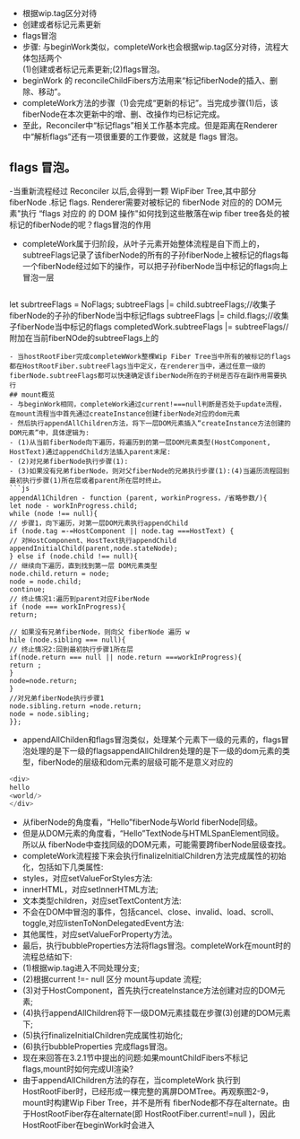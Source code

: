 - 根据wip.tag区分对待
- 创建或者标记元素更新
- flags冒泡
- 步骤:        与beginWork类似，completeWork也会根据wip.tag区分对待，流程大体包括两个        
(1)创建或者标记元素更新;(2)flags冒泡。
- beginWork 的 reconcileChildFibers方法用来“标记fiberNode的插入、删除、移动”。
- completeWork方法的步骤（1)会完成“更新的标记”。当完成步骤(1)后，该fiberNode在本次更新中的增、删、改操作均已标记完成。
- 至此，Reconciler中“标记flags”相关工作基本完成。但是距离在Renderer中“解析flags”还有一项很重要的工作要做，这就是 flags 冒泡。

##  flags 冒泡。
-当重新流程经过 Reconciler 以后,会得到一颗 WipFiber Tree,其中部分 fiberNode .标记 flags. Renderer需要对被标记的 fiberNode 对应的的 DOM元素"执行 “flags 对应的
的 DOM 操作"如何找到这些散落在wip fiber tree各处的被标记的fiberNode的呢？flags冒泡的作用
- completeWork属于归阶段，从叶子元素开始整体流程是自下而上的，subtreeFlags记录了该fiberNode的所有的子孙fiberNode上被标记的flags每一个fiberNode经过如下的操作，可以把子孙fiberNode当中标记的flags向上冒泡一层
  ```js
let subrtreeFlags = NoFlags;
subtreeFlags |= child.subtreeFlags;//收集子fiberNode的子孙的fiberNode当中标记flags
subtreeFlags |= child.flags;//收集子fiberNode当中标记的flags
completedWork.subtreeFlags |= subtreeFlags//附加在当前fiberNOde的subtreeFlags上的

  ```
- 当hostRootFiber完成completeWWork整棵Wip Fiber Tree当中所有的被标记的flags都在HostRootFiber.subtreeFlags当中定义，在renderer当中，通过任意一级的fiberNode.subtreeFlags都可以快速确定该fiberNode所在的子树是否存在副作用需要执行
## mount概览
- 与beginWork相同，completeWork通过current!===null判断是否处于update流程，在mount流程当中首先通过createInstance创建fiberNode对应的dom元素
- 然后执行appendAllChildren方法，将下一层DOM元素插入“createInstance方法创建的DOM元素”中，具体逻辑为:
- (1)从当前fiberNode向下遍历，将遍历到的第一层DOM元素类型(HostComponent, HostText)通过appendChild方法插入parent末尾:
- (2)对兄弟fiberNode执行步骤(1):
- (3)如果没有兄弟fiberNode，则对父fiberNode的兄弟执行步骤(1):(4)当遍历流程回到最初执行步骤(1)所在层或者parent所在层时终止。
```js
appendAl1Children - function (parent, workinProgress，/省略参数/){
 let node - workInProgress.child;
while (node !== null){
// 步骤1，向下遍历，对第一层DOM元素执行appendChild
if (node.tag =-=HostComponent || node.tag ===HostText) {
// 对HostComponent、HostText执行appendChild
appendInitialChild(parent,node.stateNode);
} else if (node.child !== null){
// 继续向下遍历，直到找到第一层 DOM元素类型
node.child.return = node;
node = node.child;
continue;
// 终止情况1:遍历到parent对应FiberNode
if (node === workInProgress){
return;

// 如果没有兄弟fiberNode，则向父 fiberNode 遍历 w
hile (node.sibling === null){
// 终止情况2:回到最初执行步骤1所在层
if(node.return === null || node.return ===workInProgress){
return ;
}
node=node.return;
}
//对兄弟fiberNode执行步骤1
node.sibling.return =node.return;
node = node.sibling;
}};

```

- appendAllChilden和flags冒泡类似，处理某个元素下一级的元素的，flags冒泡处理的是下一级的flagsappendAllChildren处理的是下一级的dom元素的类型，fiberNode的层级和dom元素的层级可能不是意义对应的
```js
<div>
hello
<world/>
</div>

```
<World/></div>
- 从fiberNode的角度看，“Hello”fiberNode与World fiberNode同级。
- 但是从DOM元素的角度看，“Hello”TextNode与HTMLSpanElement同级。所以从 fiberNode中查找同级的DOM元素，可能需要跨fiberNode层级查找。
- completeWork流程接下来会执行finalizeInitialChildren方法完成属性的初始化，包括如下几类属性:
- styles，对应setValueForStyles方法:
- innerHTML，对应setInnerHTML方法;
- 文本类型children，对应setTextContent方法:
- 不会在DOM中冒泡的事件，包括cancel、close、invalid、load、scroll、toggle,对应listenToNonDelegatedEvent方法:
- 其他属性，对应setValueForProperty方法。
- 最后，执行bubbleProperties方法将flags冒泡。completeWork在mount时的流程总结如下:
- (1)根据wip.tag进入不同处理分支;
- (2)根据current !=- null 区分 mount与update 流程;
- (3)对于HostComponent，首先执行createInstance方法创建对应的DOM元素;
- (4)执行appendAllChildren将下一级DOM元素挂载在步骤(3)创建的DOM元素下;
- (5)执行finalizeInitialChildren完成属性初始化;
- (6)执行bubbleProperties 完成flags冒泡。
- 现在来回答在3.2.1节中提出的问题:如果mountChildFibers不标记flags,mount时如何完成UI渲染?
- 由于appendAllChildren方法的存在，当completeWork 执行到HostRootFiber时，已经形成一棵完整的离屏DOMTree。再观察图2-9，mount时构建Wip Fiber Tree，并不是所有 fiberNode都不存在alternate。由于HostRootFiber存在alternate(即 HostRootFiber.current!=null )，因此HostRootFiber在beginWork时会进入
